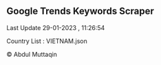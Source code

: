

## Google Trends Keywords Scraper 
 
Last Update 29-01-2023 , 11:26:54

Country List :
VIETNAM.json



© Abdul Muttaqin 
